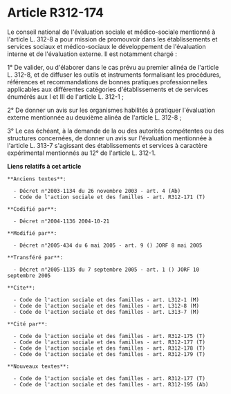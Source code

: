 # Article R312-174

Le conseil national de l'évaluation sociale et médico-sociale mentionné à l'article L. 312-8 a pour mission de promouvoir
dans les établissements et services sociaux et médico-sociaux le développement de l'évaluation interne et de l'évaluation
externe. Il est notamment chargé :

1° De valider, ou d'élaborer dans le cas prévu au premier alinéa de l'article L. 312-8, et de diffuser les outils et
instruments formalisant les procédures, références et recommandations de bonnes pratiques professionnelles applicables aux
différentes catégories d'établissements et de services énumérés aux I et III de l'article L. 312-1 ;

2° De donner un avis sur les organismes habilités à pratiquer l'évaluation externe mentionnée au deuxième alinéa de l'article
L. 312-8 ;

3° Le cas échéant, à la demande de la ou des autorités compétentes ou des structures concernées, de donner un avis sur
l'évaluation mentionnée à l'article L. 313-7 s'agissant des établissements et services à caractère expérimental mentionnés au
12° de l'article L. 312-1.

**Liens relatifs à cet article**

	**Anciens textes**:

	  - Décret n°2003-1134 du 26 novembre 2003 - art. 4 (Ab)
	  - Code de l'action sociale et des familles - art. R312-171 (T)

	**Codifié par**:

	  - Décret n°2004-1136 2004-10-21

	**Modifié par**:

	  - Décret n°2005-434 du 6 mai 2005 - art. 9 () JORF 8 mai 2005

	**Transféré par**:

	  - Décret n°2005-1135 du 7 septembre 2005 - art. 1 () JORF 10 septembre 2005

	**Cite**:

	  - Code de l'action sociale et des familles - art. L312-1 (M)
	  - Code de l'action sociale et des familles - art. L312-8 (M)
	  - Code de l'action sociale et des familles - art. L313-7 (M)

	**Cité par**:

	  - Code de l'action sociale et des familles - art. R312-175 (T)
	  - Code de l'action sociale et des familles - art. R312-177 (T)
	  - Code de l'action sociale et des familles - art. R312-178 (T)
	  - Code de l'action sociale et des familles - art. R312-179 (T)

	**Nouveaux textes**:

	  - Code de l'action sociale et des familles - art. R312-177 (T)
	  - Code de l'action sociale et des familles - art. R312-195 (Ab)
